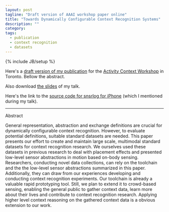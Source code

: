 ```yaml
---
layout: post
tagline: "Draft version of AAAI workshop paper online"
title: "Towards Dynamically Configurable Context Recognition Systems"
description: ""
category: 
tags: 
  - publication
  - context recognition
  - datasets
---
```

{% include JB/setup %}

Here's a [draft version of my publication](http://kaikunze.de/papers/2012Kunze.pdf) for the [Activity Context Workshop](http://activitycontext.org/)
in Toronto. Bellow the abstract.

Also download [the slides](http://kaikunze.de/slides/2012aaai-slides.pdf) of my talk.

Here's the link to the [source code for snsrlog for iPhone](https://github.com/kkai/snsrlog) (which I mentioned during my talk).

***
Abstract

General representation, abstraction and exchange definitions are crucial for dynamically configurable context recognition. 
However, to evaluate potential definitions, suitable standard datasets are needed. 
This paper presents our effort to create and maintain large scale, multimodal standard datasets 
for context recognition research. We ourselves used these datasets in previous research to deal with placement effects 
and presented low-level sensor abstractions in motion based on-body sensing.
Researchers, conducting novel data collections, can rely on the toolchain and the the low-level sensor 
abstractions summarized in this paper. Additionally, they can draw from our experiences developing and 
conducting context recognition experiments.
Our toolchain is already a valuable rapid prototyping tool. Still, we plan to extend it to crowd-based 
sensing, enabling the general public to gather context data, learn more about their lives and contribute 
to context recognition research.
Applying higher level context reasoning on the gathered context data is a obvious extension to our work.

